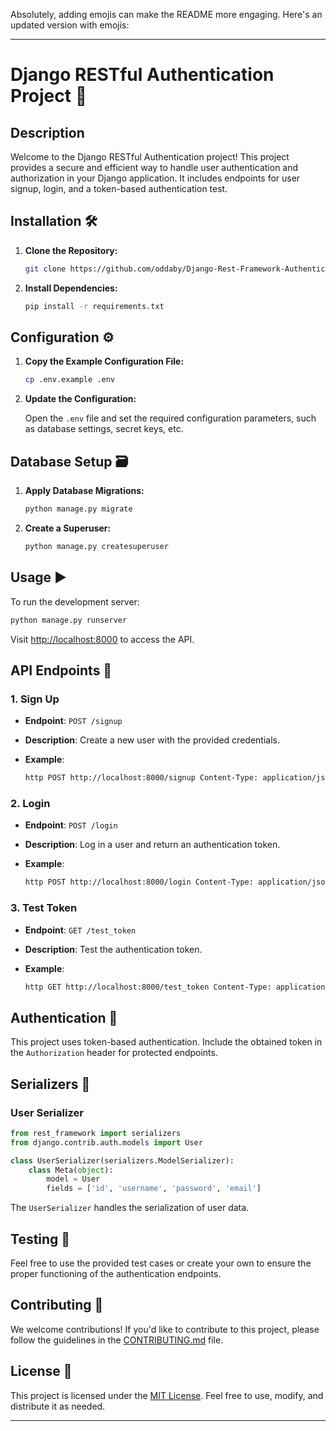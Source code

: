 Absolutely, adding emojis can make the README more engaging. Here's an updated version with emojis:

---

# Django RESTful Authentication Project 🚀

## Description

Welcome to the Django RESTful Authentication project! This project provides a secure and efficient way to handle user authentication and authorization in your Django application. It includes endpoints for user signup, login, and a token-based authentication test.

## Installation 🛠️

1. **Clone the Repository:**

   ```bash
   git clone https://github.com/oddaby/Django-Rest-Framework-Authentication.git
   ```

2. **Install Dependencies:**

   ```bash
   pip install -r requirements.txt
   ```

## Configuration ⚙️

1. **Copy the Example Configuration File:**

   ```bash
   cp .env.example .env
   ```

2. **Update the Configuration:**

   Open the `.env` file and set the required configuration parameters, such as database settings, secret keys, etc.

## Database Setup 🗃️

1. **Apply Database Migrations:**

   ```bash
   python manage.py migrate
   ```

2. **Create a Superuser:**

   ```bash
   python manage.py createsuperuser
   ```

## Usage ▶️

To run the development server:

```bash
python manage.py runserver
```

Visit [http://localhost:8000](http://localhost:8000) to access the API.

## API Endpoints 🚧

### 1. Sign Up

- **Endpoint**: `POST /signup`
- **Description**: Create a new user with the provided credentials.
- **Example**:

  ```bash
  http POST http://localhost:8000/signup Content-Type: application/json { "username": "admin", "password": "12345678", "email": "admin@mail.com" }
  ```

### 2. Login

- **Endpoint**: `POST /login`
- **Description**: Log in a user and return an authentication token.
- **Example**:

  ```bash
  http POST http://localhost:8000/login Content-Type: application/json { "username": "caro", "password": "Pass1234!" }
  ```

### 3. Test Token

- **Endpoint**: `GET /test_token`
- **Description**: Test the authentication token.
- **Example**:

  ```bash
  http GET http://localhost:8000/test_token Content-Type: application/json Authorization: token xxx
  ```

## Authentication 🔐

This project uses token-based authentication. Include the obtained token in the `Authorization` header for protected endpoints.

## Serializers 🧵

### User Serializer

```python
from rest_framework import serializers
from django.contrib.auth.models import User

class UserSerializer(serializers.ModelSerializer):
    class Meta(object):
        model = User 
        fields = ['id', 'username', 'password', 'email']
```

The `UserSerializer` handles the serialization of user data.

## Testing 🧪

Feel free to use the provided test cases or create your own to ensure the proper functioning of the authentication endpoints.

## Contributing 🤝

We welcome contributions! If you'd like to contribute to this project, please follow the guidelines in the [CONTRIBUTING.md](CONTRIBUTING.md) file.

## License 📄

This project is licensed under the [MIT License](LICENSE). Feel free to use, modify, and distribute it as needed.

---

